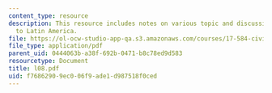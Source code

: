 ```yaml
---
content_type: resource
description: This resource includes notes on various topic and discussion related
  to Latin America.
file: https://ol-ocw-studio-app-qa.s3.amazonaws.com/courses/17-584-civil-military-relations-spring-2003/f76862909ec006f9ade1d987518f0ced_l08.pdf
file_type: application/pdf
parent_uid: 0444063b-a38f-692b-0471-b8c78ed9d583
resourcetype: Document
title: l08.pdf
uid: f7686290-9ec0-06f9-ade1-d987518f0ced
---
```

